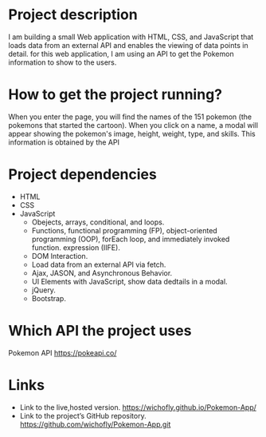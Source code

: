 # Project description #
I am building a small Web application with HTML, CSS, and JavaScript that loads data from an external API and enables the viewing of data points in detail. for this web application, I am using an API to get the Pokemon information to show to the users. 

# How to get the project running? 
When you enter the page, you will find the names of the 151 pokemon (the pokemons that started the cartoon). When you click on a name, a modal will appear showing the pokemon's image, height, weight, type, and skills. This information is obtained by the API

# Project dependencies 
- HTML
- CSS
- JavaScript
    - Obejects, arrays, conditional, and loops.
    - Functions, functional programming (FP), object-oriented programming (OOP), forEach loop, and immediately invoked function. expression (IIFE).
    - DOM Interaction.
    - Load data from an external API via fetch.
    - Ajax, JASON, and Asynchronous Behavior.
    - UI Elements with JavaScript, show data dedtails in a modal.
    - jQuery.
    - Bootstrap.

# Which API the project uses #
Pokemon API https://pokeapi.co/

# Links #
- Link to the live,hosted version.   https://wichofly.github.io/Pokemon-App/
- Link to the project’s GitHub repository.  https://github.com/wichofly/Pokemon-App.git